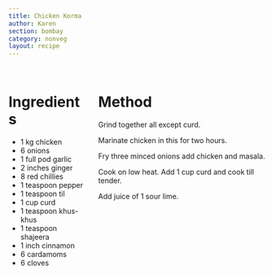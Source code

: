 ```yaml
---
title: Chicken Korma
author: Karen
section: bombay
category: nonveg
layout: recipe
---
```



<br>
<div class='columns'> <div class='column is-one-third p-3' markdown='1'>

# Ingredients

* 1 kg chicken
* 6 onions
* 1 full pod garlic
* 2 inches ginger
* 8 red chillies
* 1 teaspoon pepper
* 1 teaspoon til
* 1 cup curd
* 1 teaspoon khus-khus
* 1 teaspoon shajeera
* 1 inch cinnamon
* 6 cardamoms
* 6 cloves



</div> <div class='column is-two-thirds p-3' markdown='1'>

# Method

Grind together all except curd.

Marinate chicken in this for two hours.

Fry three minced onions add chicken and masala.

Cook on low heat. Add 1 cup curd and cook till tender.

Add juice of 1 sour lime.

</div> </div>
